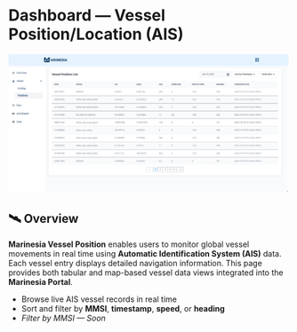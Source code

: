 # Dashboard — Vessel Position/Location (AIS)

![Marinesia AIS](../assets/vessel-pos.png)

## 🛰️ Overview
**Marinesia Vessel Position** enables users to monitor global vessel movements in real time using **Automatic Identification System (AIS)** data. Each vessel entry displays detailed navigation information.
This page provides both tabular and map-based vessel data views integrated into the **Marinesia Portal**.
- Browse live AIS vessel records in real time  
- Sort and filter by **MMSI**, **timestamp**, **speed**, or **heading**  
- *Filter by MMSI — Soon*